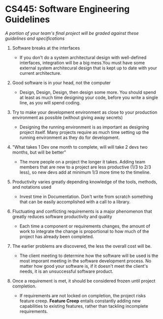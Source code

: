 
# CS445: Software Engineering Guidelines

*A portion of your team's final project will be graded against these guidelines and specifications*
  
1. Software breaks at the interfaces
    * If you don't do a system architectural design with well-defined interfaces, integration will be a big mess.You must have some external system architecural design that is kept up to date with your current architecture.

2. Good software is in your head, not the computer
      * Design, Design, Design, then design some more. You should spend at least as much time designing your code, before you write a single line, as you will spend coding.

3. Try to make your development environment as close to your production environment as possible (without giving away secrets) 
     * Designing the running environment is as important as  designing project itself. Many projects require as much time setting up the running environment as they do for development.

4. "What takes 1 Dev one month to complete, will will take 2 devs two months, but will be better"
     * The more people on a project the longer it takes. Adding team members that are new to a project are less productive (1/3 to 2/3 less), so new devs add at minimum 1/3 more time to the timeline.

5. Productivity varies greatly depending knowledge of the tools, methods, and notations used
      * Invest time in Documentation. Don't write from scratch something that can be easily accomplished with a call to a library. 

6. Fluctuating and conflicting requirements is a major phenomenon that greatly reduces software productivity and quality  
      * Each time a component or requirements changes, the amount of work to integrate the change is proportional to how much of the project has already been completed.

7. The earlier problems are discovered, the less the overall cost will be.
      * The client meeting to determine how the software will be used is the most imporant meeting in the software development process. No matter how good your software is, if it doesn't meet the client's needs, it is an unsuccessful software product. 

8. Once a requirement is met, it should be considered frozen until project completion.
      * If requirements are not locked on completion, the project risks feature creep. **Feature Creep** entails constantly adding new capabilities to existing features, rather than tackling incomplete requirements.
